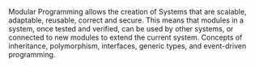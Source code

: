 Modular Programming allows the creation of Systems that are scalable, adaptable, reusable, correct and secure. 
This means that modules in a system, once tested and verified, can be used by other systems, or connected to new modules to extend the current system.
Concepts of inheritance, polymorphism, interfaces, generic types, and event-driven programming.
